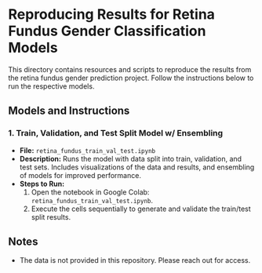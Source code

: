 # Reproducing Results for Retina Fundus Gender Classification Models

This directory contains resources and scripts to reproduce the results from the retina fundus gender prediction project. Follow the instructions below to run the respective models.

## Models and Instructions

### 1. Train, Validation, and Test Split Model w/ Ensembling
- **File:** `retina_fundus_train_val_test.ipynb`  
- **Description:** Runs the model with data split into train, validation, and test sets. Includes visualizations
of the data and results, and ensembling of models for improved performance. 
- **Steps to Run:**  
  1. Open the notebook in Google Colab: `retina_fundus_train_val_test.ipynb`.  
  2. Execute the cells sequentially to generate and validate the train/test split results.  

## Notes
- The data is not provided in this repository. Please reach out for access.